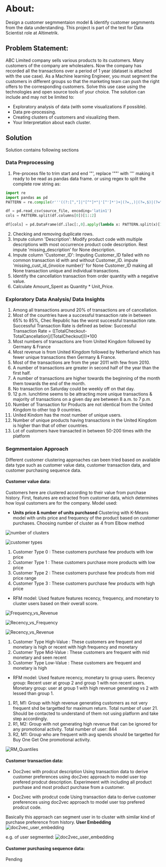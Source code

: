 # About:
Design a customer segmmentaion model & identify customer segmments from the data understanding. This project is part of the  test for Data Scientist role at Altimetrik.

## Problem Statement:
ABC Limited company sells various products to its customers. Many customers of the company are wholesalers. Now the company has recorded all the transactions over a period of 1 year (dataset is attached with the use case). As a Machine learning Engineer, you must segment the customers in different groups so that the marketing team can push the right offers to the corresponding customers. Solve this use case using the technologies and open source tools of your choice.
The solution can include and may not be limited to:
* Exploratory analysis of data (with some visualizations if possible).
* Data pre-processing.
* Creating clusters of customers and visualizing them.
* Your Interpretation about each cluster.

## Solution
Solution contains following sections

### Data Preprocessing
1. Pre-process file to trim start and end '"', replace '""' with '"' making it ready to be read as pandas data frame.
or using regex to split the complete row string as:
```python
import re
import pandas as pd
PATTERN = re.compile(r'''((?:[^,"]|"[^"]*"|'[^']*')+|(?=,,)|(?=,$)|(?=^,))''')

df = pd.read_csv(source_file, encoding='latin1')
cols = PATTERN.split(df.columns[0])[1::2]

df[cols] = pd.DataFrame(df.iloc[:,0].apply(lambda x: PATTERN.split(x)[1::2]).tolist(), index= df.index)
```
2. Checking and removing duplicate rows.
3. Impute column 'Description': Modify product code with multiple descriptions with most occurrence product code description. Rest impute 'missing_description' for None description.
4. Impute column 'Customer_ID': Imputing Customer_ID failed with no common transaction id with and without Customer_ID. impute 'missing_cust_id_{invoice number}' for None Customer_ID making all None transaction unique and individual transactions.
5. Identify the cancellation transaction from order quantity with a negative value.
6. Calculate Amount_Spent as Quantity * Unit_Price.

### Exploratory Data Analysis/ Data Insights
1. Among all transactions around 20% of transactions are of cancellation.
2. Most of the countries have a successful transaction rate in between 65% to 85%, Chec Republic has the worst successful transaction rate. Successful Transaction Rate is defined as below:
Successful Transaction Rate = ([TotalCheckout-TotalCancellation]/[TotalCheckout]))*100
3. Most numbers of transactions are from United Kingdom followed by Germany & France
4. Most revenue is from United Kingdom followed by Netherland which has fewer unique transactions then Germany & France.
5. Most of the transactions are from the year 2011 with few from 2010.
6. A number of transactions are greater in second half of the year than the first half.
7. A number of transactions are higher towards the beginning of the month them towards the end of the month.
8. No transaction on Saturday could be weekly off on that day.
9. 12 p.m. lunchtime seems to be attracting more unique transactions & majority of transactions on a given day are between 8 a.m. to 7 p.m.
10. Number of Transaction for Products are not identical from the United Kingdom to other top 9 countries.
11. United Kindom has the most number of unique users.
12. Number of unique products having transactions in the United Kingdom is higher than that of other countries.
13. Lot of customers have transacted in between 50-200 times with the platform

### Segmmentaion Approach
Different customer clustering approaches can been tried based on available data type such as customer value data, customer transaction data, and customer purchasing sequence data.

#### Customer value data:
Customers here are clustered according to their value from purchase history. First, features are extracted from customer data, which determines how loyal customers are for the company. Model used:
* **Units price & number of units purchased**
Clustering with K-Means model with units price and frequency of the product based on customer purchases. Choosing number of cluster as 4 from Elbow method

![number of clusters](https://github.com/srikant86panda/altimetrik_ml_challenge/blob/master/image/Segmentation_Elbow.JPG)

![customer types](https://github.com/srikant86panda/altimetrik_ml_challenge/blob/master/image/Segmentation.JPG)

1. Customer Type 0 : These customers purchase few products with low price
2. Customer Type 1 : These customers purchase more products with low price
3. Customer Type 2 : These customers purchase few prodcuts from mid price range
4. Customer Type 3 : These customers purchase few products with high price

* RFM model: Used feature features recency, frequency, and monetary to cluster users based on their overall score.

![Frequency_vs_Revenue](https://github.com/srikant86panda/altimetrik_ml_challenge/blob/master/image/Frequency_vs_Revenue.JPG)

![Recency_vs_Frequency](https://github.com/srikant86panda/altimetrik_ml_challenge/blob/master/image/Recency_vs_Frequency.JPG)

![Recency_vs_Revenue](https://github.com/srikant86panda/altimetrik_ml_challenge/blob/master/image/Recency_vs_Revenue.JPG)

1. Customer Type High-Value : These customers are frequent and monetary is high or recent with high frequency and monetary
2. Customer Type Mid-Value : These customers are frequent with mid monetary and seen recent
3. Customer Type Low-Value : These customers are frequent and monetary is high

* RFM model: Used feature recency, monetary to group users.
Recency group: Recent user at group 2 and group 1 with non recent users.
Monetary group: user at group 1 with high revenue generating vs 2 with lessed than group 1.
1. R1, M1: Group with high revenue generating customers as not very frequent shd be targetted for maximum return. Total number of user 21. Should be contacted to understand of them not using platform and take step accordingly.
2. R1, M2: Group with not generating high revenue that can be ignored for any promotional activity. Total number of user: 844
3. R2, M1: Group who are frequent with avg spends should be targetted for Buy One Get One promotional activity.

![RM_Quantiles](https://github.com/srikant86panda/altimetrik_ml_challenge/blob/master/image/RM_Quantiles.JPG)

#### Customer transaction data:
* Doc2vec with prodcut description
Using transaction data to derive customer preferences using doc2vec approach to model user top prefered prodcut description.
Experimeent with including all product purchase and most product purchase from a customer.

* Doc2vec with prodcut code
Using transaction data to derive customer preferences using doc2vec approach to model user top prefered prodcut code.

Basically this approach can segment user in to cluster with similar kind of purchase preference from history.
**User Embedding**
![doc2vec_user_embedding](https://github.com/srikant86panda/altimetrik_ml_challenge/blob/master/image/doc2vec_embedding.JPG)

e.g. of user segmented:
![doc2vec_user_embedding](https://github.com/srikant86panda/altimetrik_ml_challenge/blob/master/image/doc2vec_segments.JPG)

#### Customer purchasing sequence data:
Pending
